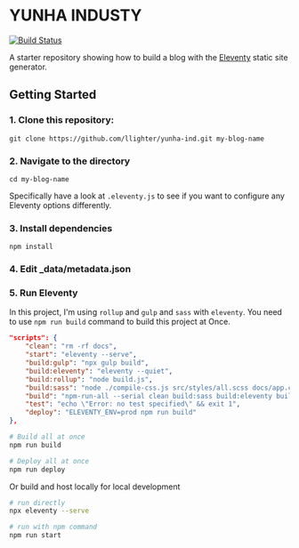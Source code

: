# YUNHA INDUSTY 
[![Build Status](https://travis-ci.com/llighter/yunha-ind.svg?branch=master)](https://travis-ci.com/llighter/yunha-ind)

A starter repository showing how to build a blog with the [Eleventy](https://github.com/11ty/eleventy) static site generator.

## Getting Started

### 1. Clone this repository:

```
git clone https://github.com/llighter/yunha-ind.git my-blog-name
```


### 2. Navigate to the directory

```
cd my-blog-name
```

Specifically have a look at `.eleventy.js` to see if you want to configure any Eleventy options differently.

### 3. Install dependencies

```
npm install
```

### 4. Edit _data/metadata.json

### 5. Run Eleventy

In this project, I'm using `rollup` and `gulp` and `sass` with `eleventy`. You need to use `npm run build` command to build this project at Once.

```json
"scripts": {
    "clean": "rm -rf docs",
    "start": "eleventy --serve",
    "build:gulp": "npx gulp build",
    "build:eleventy": "eleventy --quiet",
    "build:rollup": "node build.js",
    "build:sass": "node ./compile-css.js src/styles/all.scss docs/app.css",
    "build": "npm-run-all --serial clean build:sass build:eleventy build:gulp build:rollup",
    "test": "echo \"Error: no test specified\" && exit 1",
    "deploy": "ELEVENTY_ENV=prod npm run build"
},
```

```bash
# Build all at once
npm run build
```

```bash
# Deploy all at once
npm run deploy
```


Or build and host locally for local development

```bash
# run directly
npx eleventy --serve

# run with npm command
npm run start
```
